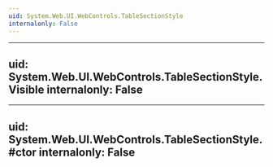 ```yaml
---
uid: System.Web.UI.WebControls.TableSectionStyle
internalonly: False
---
```


---
uid: System.Web.UI.WebControls.TableSectionStyle.Visible
internalonly: False
---

---
uid: System.Web.UI.WebControls.TableSectionStyle.#ctor
internalonly: False
---

